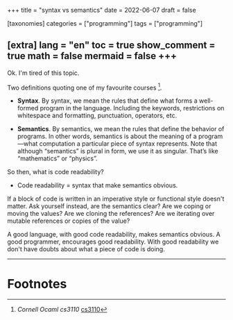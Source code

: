 +++
title = "syntax vs semantics"
date = 2022-06-07
draft = false

[taxonomies]
categories = ["programming"]
tags = ["programming"]

[extra]
lang = "en"
toc = true
show_comment = true
math = false
mermaid = false
+++
---

Ok. I'm tired of this topic.

Two definitions quoting one of my favourite courses [^1].

- **Syntax**. By syntax, we mean the rules that define what forms a well-formed program in the language. Including the keywords, restrictions on whitespace and formatting, punctuation, operators, etc. 

- **Semantics**. By semantics, we mean the rules that define the behavior of programs. In other words, semantics is about the meaning of a program—what computation a particular piece of syntax represents. Note that although “semantics” is plural in form, we use it as singular. That’s like “mathematics” or “physics”.

So then, what is code readability?

- Code readability = syntax that make semantics obvious.

If a block of code is written in an imperative style or functional style doesn't matter. Ask yourself instead, are the semantics clear? Are we coping or moving the values? Are we cloning the references? Are we iterating over mutable references or copies of the value?

A good language, with good code readability, makes semantics obvious. A good programmer, encourages good readability. With good readability we don't have doubts about what a piece of code is doing. 

<!-- more -->

---
# Footnotes

[^1]: *Cornell Ocaml cs3110* [cs3110](https://cs3110.github.io/textbook/chapters/basics/intro.html?highlight=syntax)